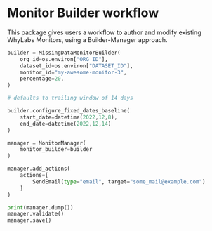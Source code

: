 # Monitor Builder workflow

This package gives users a workflow to author and modify existing WhyLabs Monitors, 
using a Builder-Manager approach.

```python
builder = MissingDataMonitorBuilder(
    org_id=os.environ["ORG_ID"],
    dataset_id=os.environ["DATASET_ID"],
    monitor_id="my-awesome-monitor-3",
    percentage=20,
)

# defaults to trailing window of 14 days

builder.configure_fixed_dates_baseline(
    start_date=datetime(2022,12,8),
    end_date=datetime(2022,12,14)
)

manager = MonitorManager(
    monitor_builder=builder
)

manager.add_actions(
    actions=[
        SendEmail(type="email", target="some_mail@example.com")
    ]
)

print(manager.dump())
manager.validate()
manager.save()
```